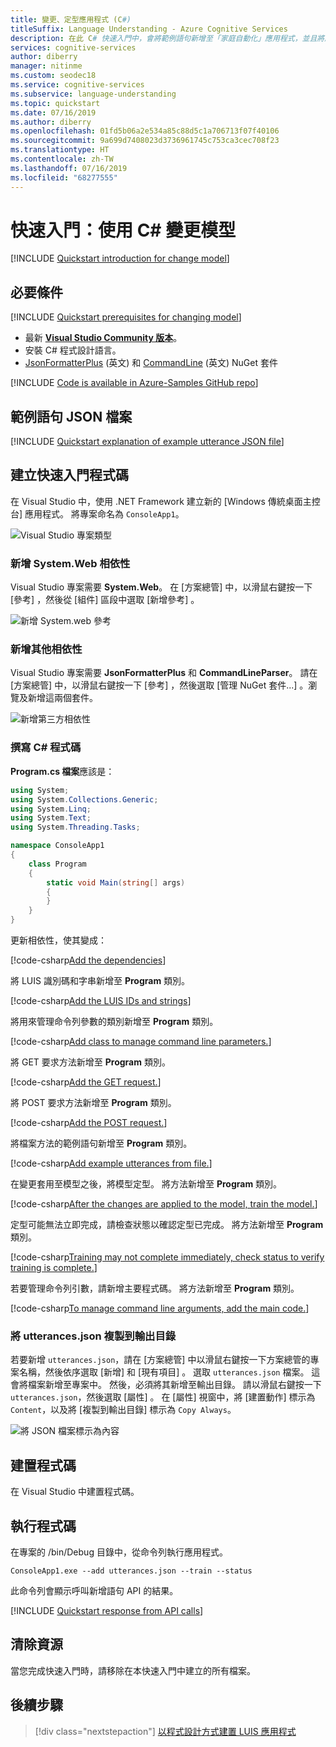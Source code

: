 ```yaml
---
title: 變更、定型應用程式 (C#)
titleSuffix: Language Understanding - Azure Cognitive Services
description: 在此 C# 快速入門中，會將範例語句新增至「家庭自動化」應用程式，並且將應用程式定型。
services: cognitive-services
author: diberry
manager: nitinme
ms.custom: seodec18
ms.service: cognitive-services
ms.subservice: language-understanding
ms.topic: quickstart
ms.date: 07/16/2019
ms.author: diberry
ms.openlocfilehash: 01fd5b06a2e534a85c88d5c1a706713f07f40106
ms.sourcegitcommit: 9a699d7408023d3736961745c753ca3cec708f23
ms.translationtype: HT
ms.contentlocale: zh-TW
ms.lasthandoff: 07/16/2019
ms.locfileid: "68277555"
---
```

# <a name="quickstart-change-model-using-c"></a>快速入門：使用 C# 變更模型

[!INCLUDE [Quickstart introduction for change model](../../../includes/cognitive-services-luis-qs-change-model-intro-para.md)]

## <a name="prerequisites"></a>必要條件

[!INCLUDE [Quickstart prerequisites for changing model](../../../includes/cognitive-services-luis-qs-change-model-prereq.md)]
* 最新 [**Visual Studio Community 版本**](https://www.visualstudio.com/downloads/)。
* 安裝 C# 程式設計語言。
* [JsonFormatterPlus](https://www.nuget.org/packages/JsonFormatterPlus) (英文) 和 [CommandLine](https://www.nuget.org/packages/CommandLineParser/) (英文) NuGet 套件

[!INCLUDE [Code is available in Azure-Samples GitHub repo](../../../includes/cognitive-services-luis-qs-change-model-luis-repo-note.md)]

## <a name="example-utterances-json-file"></a>範例語句 JSON 檔案

[!INCLUDE [Quickstart explanation of example utterance JSON file](../../../includes/cognitive-services-luis-qs-change-model-json-ex-utt.md)]

## <a name="create-quickstart-code"></a>建立快速入門程式碼 

在 Visual Studio 中，使用 .NET Framework 建立新的 [Windows 傳統桌面主控台]  應用程式。 將專案命名為 `ConsoleApp1`。

![Visual Studio 專案類型](./media/luis-quickstart-cs-add-utterance/vs-project-type.png)

### <a name="add-the-systemweb-dependency"></a>新增 System.Web 相依性

Visual Studio 專案需要 **System.Web**。 在 [方案總管] 中，以滑鼠右鍵按一下 [參考]  ，然後從 [組件] 區段中選取 [新增參考]  。

![新增 System.web 參考](./media/luis-quickstart-cs-add-utterance/system.web.png)

### <a name="add-other-dependencies"></a>新增其他相依性

Visual Studio 專案需要 **JsonFormatterPlus** 和 **CommandLineParser**。 請在 [方案總管] 中，以滑鼠右鍵按一下 [參考]  ，然後選取 [管理 NuGet 套件...]  。瀏覽及新增這兩個套件。 

![新增第三方相依性](./media/luis-quickstart-cs-add-utterance/add-dependencies.png)


### <a name="write-the-c-code"></a>撰寫 C# 程式碼
**Program.cs 檔案**應該是：

```C#
using System;
using System.Collections.Generic;
using System.Linq;
using System.Text;
using System.Threading.Tasks;

namespace ConsoleApp1
{
    class Program
    {
        static void Main(string[] args)
        {
        }
    }
}
```

更新相依性，使其變成：

   [!code-csharp[Add the dependencies](~/samples-luis/documentation-samples/quickstarts/change-model/csharp/ConsoleApp1/Program.cs?range=1-11 "Add the dependencies")]


將 LUIS 識別碼和字串新增至 **Program** 類別。

   [!code-csharp[Add the LUIS IDs and strings](~/samples-luis/documentation-samples/quickstarts/change-model/csharp/ConsoleApp1/Program.cs?range=19-30&dedent=8 "Add the LUIS IDs and strings")]

將用來管理命令列參數的類別新增至 **Program** 類別。

   [!code-csharp[Add class to manage command line parameters.](~/samples-luis/documentation-samples/quickstarts/change-model/csharp/ConsoleApp1/Program.cs?range=32-46 "Add class to manage command-line parameters.")]

將 GET 要求方法新增至 **Program** 類別。

   [!code-csharp[Add the GET request.](~/samples-luis/documentation-samples/quickstarts/change-model/csharp/ConsoleApp1/Program.cs?range=49-59 "Add the GET request.")]


將 POST 要求方法新增至 **Program** 類別。 

   [!code-csharp[Add the POST request.](~/samples-luis/documentation-samples/quickstarts/change-model/csharp/ConsoleApp1/Program.cs?range=60-76 "Add the POST request.")]

將檔案方法的範例語句新增至 **Program** 類別。

   [!code-csharp[Add example utterances from file.](~/samples-luis/documentation-samples/quickstarts/change-model/csharp/ConsoleApp1/Program.cs?range=77-86 "Add example utterances from file.")]

在變更套用至模型之後，將模型定型。 將方法新增至 **Program** 類別。

   [!code-csharp[After the changes are applied to the model, train the model.](~/samples-luis/documentation-samples/quickstarts/change-model/csharp/ConsoleApp1/Program.cs?range=87-96 "After the changes are applied to the model, train the model.")]

定型可能無法立即完成，請檢查狀態以確認定型已完成。 將方法新增至 **Program** 類別。

   [!code-csharp[Training may not complete immediately, check status to verify training is complete.](~/samples-luis/documentation-samples/quickstarts/change-model/csharp/ConsoleApp1/Program.cs?range=97-103 "Training may not complete immediately, check status to verify training is complete.")]

若要管理命令列引數，請新增主要程式碼。 將方法新增至 **Program** 類別。

   [!code-csharp[To manage command line arguments, add the main code.](~/samples-luis/documentation-samples/quickstarts/change-model/csharp/ConsoleApp1/Program.cs?range=104-137 "To manage command-line arguments, add the main code.")]

### <a name="copy-utterancesjson-to-output-directory"></a>將 utterances.json 複製到輸出目錄

若要新增 `utterances.json`，請在 [方案總管] 中以滑鼠右鍵按一下方案總管的專案名稱，然後依序選取 [新增]  和 [現有項目]  。 選取 `utterances.json` 檔案。 這會將檔案新增至專案中。 然後，必須將其新增至輸出目錄。 請以滑鼠右鍵按一下 `utterances.json`，然後選取 [屬性]  。 在 [屬性] 視窗中，將 [建置動作]  標示為 `Content`，以及將 [複製到輸出目錄]  標示為 `Copy Always`。  

![將 JSON 檔案標示為內容](./media/luis-quickstart-cs-add-utterance/content-properties.png)

## <a name="build-code"></a>建置程式碼

在 Visual Studio 中建置程式碼。 

## <a name="run-code"></a>執行程式碼

在專案的 /bin/Debug 目錄中，從命令列執行應用程式。 

```console
ConsoleApp1.exe --add utterances.json --train --status
```

此命令列會顯示呼叫新增語句 API 的結果。 

[!INCLUDE [Quickstart response from API calls](../../../includes/cognitive-services-luis-qs-change-model-json-results.md)]

## <a name="clean-up-resources"></a>清除資源
當您完成快速入門時，請移除在本快速入門中建立的所有檔案。 

## <a name="next-steps"></a>後續步驟
> [!div class="nextstepaction"] 
> [以程式設計方式建置 LUIS 應用程式](luis-tutorial-node-import-utterances-csv.md) 
